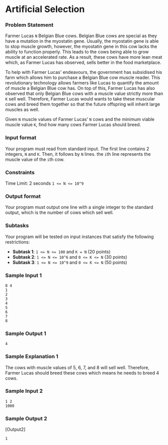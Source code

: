 # Artificial Selection

### Problem Statement
Farmer Lucas `N` Belgian Blue cows. Belgian Blue cows are special as they have a mutation in the myostatin gene. Usually, the myostatin gene is able to stop muscle growth, however, the myostatin gene in this cow lacks the ability to function properly. This leads to the cows being able to grow muscle at an accelerated rate. As a result, these cows have more lean meat which, as Farmer Lucas has observed, sells better in the food marketplace.

To help with Farmer Lucas' endeavours, the government has subsidised his farm which allows him to purchase a Belgian Blue cow muscle reader. This revolutionary technology allows farmers like Lucas to quantify the amount of muscle a Belgian Blue cow has. On top of this, Farmer Lucas has also observed that only Belgian Blue cows with a muscle value strictly more than `K` sell well. Therefore, Farmer Lucas would wants to take these muscular cows and breed them together so that the future offspring will inherit large muscles as well. 

Given `N` muscle values of Farmer Lucas' `N` cows and the minimum viable muscle value `K`, find how many cows Farmer Lucas should breed.

### Input format
Your program must read from standard input. The first line contains 2 integers, `N` and `K`. Then, it follows by `N` lines. the `i`th line represents the muscle value of the `i`th cow.

### Constraints
Time Limit: 2 seconds
`1 <= N <= 10^9`

### Output format
Your program must output one line with a single integer to the standard output, which is the number of cows which sell well.

### Subtasks
Your program will be tested on input instances that satisfy the following restrictions:
- **Subtask 1**: `1 <= N <= 100` and `K = N` (20 points)
- **Subtask 2**: `1 <= N <= 10^6` and `0 <= K <= N` (30 points)
- **Subtask 3**: `1 <= N <= 10^9` and `0 <= K <= N` (50 points)

### Sample Input 1
```
8 4
1
2
3
4
5
6
7
8
```

### Sample Output 1
```
4
```

### Sample Explanation 1
The cows with muscle values of 5, 6, 7, and 8 will sell well. Therefore, Farmer Lucas should breed these cows which means he needs to breed 4 cows.

### Sample Input 2
```
1 2
1000
```

### Sample Output 2
[Output2]

```
1
```
